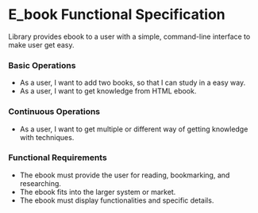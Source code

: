 # E_book Functional Specification
Library provides ebook to a user with a simple, command-line interface to make user get easy.

### Basic Operations
- As a user, I want to add two books, so that I can study in a easy way.
- As a user, I want to get knowledge from HTML ebook.

### Continuous Operations
- As a user, I want to get multiple or different way of getting knowledge with techniques.

### Functional Requirements
- The ebook  must provide the user for reading, bookmarking, and researching.
- The ebook fits into the larger system or market.
- The ebook must display functionalities and specific details.

